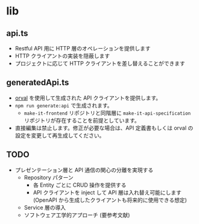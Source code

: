 # lib

## api.ts

- Restful API 用に HTTP 層のオペレーションを提供します
- HTTP クライアントの実装を隠蔽します
- プロジェクトに応じて HTTP クライアントを差し替えることができます

## generatedApi.ts

- [orval](https://orval.dev/) を使用して生成された API クライアントを提供します。
- `npm run generate:api` で生成されます。
  - `make-it-frontend` リポジトリと同階層に `make-it-api-specification` リポジトリが存在することを前提としています。
- 直接編集は禁止します。修正が必要な場合は、API 定義書もしくは orval の設定を変更して再生成してください。

## TODO

- プレゼンテーション層と API 通信の関心の分離を実現する
  - Repository パターン
    - 各 Entity ごとに CRUD 操作を提供する
    - API クライアントを inject して API 層は入れ替え可能にします (OpenAPI から生成したクライアントも将来的に使用できる想定)
  - Service 層の導入
  - ソフトウェア工学的アプローチ (要参考文献)
